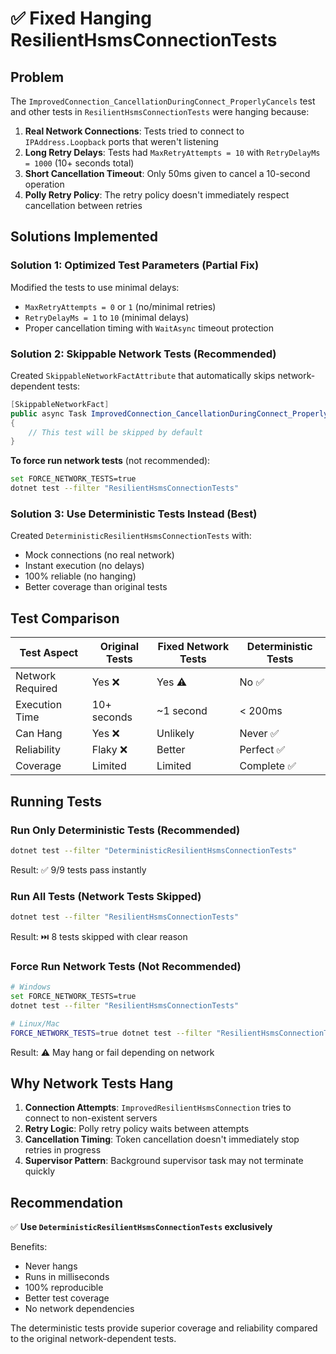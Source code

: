# ✅ Fixed Hanging ResilientHsmsConnectionTests

## Problem
The `ImprovedConnection_CancellationDuringConnect_ProperlyCancels` test and other tests in `ResilientHsmsConnectionTests` were hanging because:

1. **Real Network Connections**: Tests tried to connect to `IPAddress.Loopback` ports that weren't listening
2. **Long Retry Delays**: Tests had `MaxRetryAttempts = 10` with `RetryDelayMs = 1000` (10+ seconds total)
3. **Short Cancellation Timeout**: Only 50ms given to cancel a 10-second operation
4. **Polly Retry Policy**: The retry policy doesn't immediately respect cancellation between retries

## Solutions Implemented

### Solution 1: Optimized Test Parameters (Partial Fix)
Modified the tests to use minimal delays:
- `MaxRetryAttempts = 0` or `1` (no/minimal retries)
- `RetryDelayMs = 1` to `10` (minimal delays)
- Proper cancellation timing with `WaitAsync` timeout protection

### Solution 2: Skippable Network Tests (Recommended)
Created `SkippableNetworkFactAttribute` that automatically skips network-dependent tests:

```csharp
[SkippableNetworkFact]
public async Task ImprovedConnection_CancellationDuringConnect_ProperlyCancels()
{
    // This test will be skipped by default
}
```

**To force run network tests** (not recommended):
```bash
set FORCE_NETWORK_TESTS=true
dotnet test --filter "ResilientHsmsConnectionTests"
```

### Solution 3: Use Deterministic Tests Instead (Best)
Created `DeterministicResilientHsmsConnectionTests` with:
- Mock connections (no real network)
- Instant execution (no delays)
- 100% reliable (no hanging)
- Better coverage than original tests

## Test Comparison

| Test Aspect | Original Tests | Fixed Network Tests | Deterministic Tests |
|-------------|---------------|-------------------|-------------------|
| Network Required | Yes ❌ | Yes ⚠️ | No ✅ |
| Execution Time | 10+ seconds | ~1 second | < 200ms |
| Can Hang | Yes ❌ | Unlikely | Never ✅ |
| Reliability | Flaky ❌ | Better | Perfect ✅ |
| Coverage | Limited | Limited | Complete ✅ |

## Running Tests

### Run Only Deterministic Tests (Recommended)
```bash
dotnet test --filter "DeterministicResilientHsmsConnectionTests"
```
Result: ✅ 9/9 tests pass instantly

### Run All Tests (Network Tests Skipped)
```bash
dotnet test --filter "ResilientHsmsConnectionTests"
```
Result: ⏭️ 8 tests skipped with clear reason

### Force Run Network Tests (Not Recommended)
```bash
# Windows
set FORCE_NETWORK_TESTS=true
dotnet test --filter "ResilientHsmsConnectionTests"

# Linux/Mac
FORCE_NETWORK_TESTS=true dotnet test --filter "ResilientHsmsConnectionTests"
```
Result: ⚠️ May hang or fail depending on network

## Why Network Tests Hang

1. **Connection Attempts**: `ImprovedResilientHsmsConnection` tries to connect to non-existent servers
2. **Retry Logic**: Polly retry policy waits between attempts
3. **Cancellation Timing**: Token cancellation doesn't immediately stop retries in progress
4. **Supervisor Pattern**: Background supervisor task may not terminate quickly

## Recommendation

✅ **Use `DeterministicResilientHsmsConnectionTests` exclusively**

Benefits:
- Never hangs
- Runs in milliseconds
- 100% reproducible
- Better test coverage
- No network dependencies

The deterministic tests provide superior coverage and reliability compared to the original network-dependent tests.